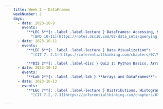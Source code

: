 ```yaml
---
    title: Week 2 – DataFrames
    weekNumber: 2
    days:
      - date: 2023-10-9
        events: 
          "**LEC 5**{: .label .label-lecture } DataFrames: Accessing, Sorting, and Querying":
            "[BPD 10-11](https://notes.dsc10.com/02-data_sets/querying.html)"
      - date: 2023-10-11
        events:
          "**LEC 6**{: .label .label-lecture } Data Visualization":
            "[CIT 7, 7.1](https://inferentialthinking.com/chapters/07/Visualization.html)"

          "**DIS 2**{: .label .label-disc } Quiz 1: Python Basics, Arrays, and DataFrames":    
      - date: 2023-10-12
        events:
          "**Lab 2**{: .label .label-lab } **Arrays and DataFrames**":
      - date: 2023-10-13
        events:
          "**LEC 7**{: .label .label-lecture } Distributions, Histograms":
            "[CIT 7.2, 7.3](https://inferentialthinking.com/chapters/07/2/Visualizing_Numerical_Distributions.html)"
            
---
```

